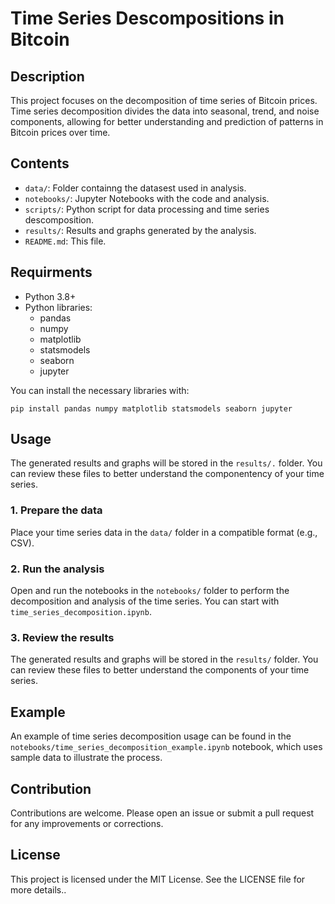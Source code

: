 # Time Series Descompositions in Bitcoin

## Description

This project focuses on the decomposition of time series of Bitcoin prices. Time series decomposition divides the data into seasonal, trend, and noise components, allowing for better understanding and prediction of patterns in Bitcoin prices over time.

## Contents

- `data/`: Folder containng the datasest used in analysis.
- `notebooks/`: Jupyter Notebooks with the code and analysis.
- `scripts/`: Python script for data processing and time series  descomposition.
- `results/`: Results and graphs generated by the analysis.
- `README.md`: This file.

## Requirments

- Python 3.8+
- Python libraries:
  - pandas
  - numpy
  - matplotlib
  - statsmodels
  - seaborn
  - jupyter

You can install the necessary libraries with:

`pip install pandas numpy matplotlib statsmodels seaborn jupyter`

## Usage
The generated results and graphs will be stored in the `results/.`  folder. You can review these files to better understand the componentency of your time series.

### 1. Prepare the data

Place your time series data in the `data/` folder in a compatible format (e.g., CSV).

### 2. Run the analysis

Open and run the notebooks in the `notebooks/` folder to perform the decomposition and analysis of the time series. You can start with `time_series_decomposition.ipynb`.

### 3. Review the results

The generated results and graphs will be stored in the `results/` folder. You can review these files to better understand the components of your time series.

## Example

An example of time series decomposition usage can be found in the `notebooks/time_series_decomposition_example.ipynb` notebook, which uses sample data to illustrate the process.

## Contribution

Contributions are welcome. Please open an issue or submit a pull request for any improvements or corrections.

## License

This project is licensed under the MIT License. See the LICENSE file for more details..

